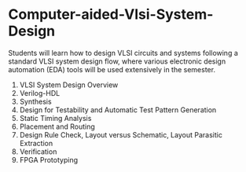 # Computer-aided-Vlsi-System-Design
Students will learn how to design VLSI circuits and systems following a standard VLSI system design flow, where various electronic design automation (EDA) tools will be used extensively in the semester.  
1. VLSI System Design Overview 
2. Verilog-HDL 
3. Synthesis 
4. Design for Testability and Automatic Test Pattern Generation 
5. Static Timing Analysis 
6. Placement and Routing 
7. Design Rule Check, Layout versus Schematic, Layout Parasitic Extraction 
8. Verification 
9. FPGA Prototyping  
